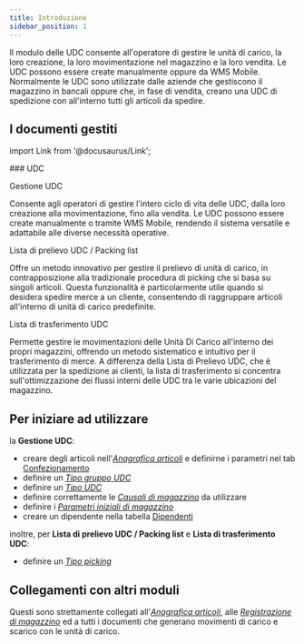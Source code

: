 ```yaml
---
title: Introduzione
sidebar_position: 1
---
```


Il modulo delle UDC consente all'operatore di gestire le unità di carico, la loro creazione, la loro movimentazione nel magazzino e la loro vendita. 
Le UDC possono essere create manualmente oppure da WMS Mobile. Normalmente le UDC sono utilizzate dalle aziende che gestiscono il magazzino in bancali oppure che, in fase di vendita, creano una UDC di spedizione con all'interno tutti gli articoli da spedire.

## I documenti gestiti

import Link from '@docusaurus/Link';

<div className="cardContainer">
    <div className="card">
###     <Link to="/docs/logistics/udc/loading-unit-intro">UDC</Link>
        <p><Link to="/docs/logistics/udc/loading-unit-management/search-pallet" className="bold-link">Gestione UDC</Link></p>
        <p>Consente agli operatori di gestire l'intero ciclo di vita delle UDC, dalla loro creazione alla movimentazione, fino alla vendita. Le UDC possono essere create manualmente o tramite WMS Mobile, rendendo il sistema versatile e adattabile alle diverse necessità operative.</p>
        <p><Link to="/docs/logistics/udc/loading-unit-packing-lists/loading-unit" className="bold-link">Lista di prelievo UDC / Packing list</Link></p>
        <p>Offre un metodo innovativo per gestire il prelievo di unità di carico, in contrapposizione alla tradizionale procedura di picking che si basa su singoli articoli. Questa funzionalità è particolarmente utile quando si desidera spedire merce a un cliente, consentendo di raggruppare articoli all'interno di unità di carico predefinite.</p>
        <p><Link to="/docs/logistics/udc/loading-unit-packing-lists/transfer-unit" className="bold-link">Lista di trasferimento UDC</Link></p>
        <p>Permette gestire le movimentazioni delle Unità Di Carico all'interno dei propri magazzini, offrendo un metodo sistematico e intuitivo per il trasferimento di merce. A differenza della Lista di Prelievo UDC, che è utilizzata per la spedizione ai clienti, la lista di trasferimento si concentra sull'ottimizzazione dei flussi interni delle UDC tra le varie ubicazioni del magazzino.</p>
    </div>
</div>

## Per iniziare ad utilizzare   

la **Gestione UDC**:
- creare degli articoli nell'[*Anagrafica articoli*](/docs/erp-home/registers/items/create-new-item) e definirne i parametri nel tab [Confezionamento](/docs/erp-home/registers/items/create-new-item/item-registry/packaging)        
- definire un [*Tipo gruppo UDC*](/docs/configurations/tables/logistics/loading-unit-group-type/)        
- definire un [*Tipo UDC*](/docs/configurations/tables/logistics/loading-unit-types/)  
- definire correttamente le [*Causali di magazzino*](/docs/configurations/tables/logistics/warehouse-templates) da utilizzare       
- definire i [*Parametri iniziali di magazzino*](/docs/configurations/parameters/logistics/warehouse-initial-parameters/warehouse-parameters)                      
- creare un dipendente nella tabella [Dipendenti](/docs/project-management/registers/employee/new-employee/)

inoltre, per **Lista di prelievo UDC / Packing list** e **Lista di trasferimento UDC**:
- definire un [*Tipo picking*](/docs/configurations/tables/logistics/picking-type/)      

## Collegamenti con altri moduli
Questi sono strettamente collegati all'[*Anagrafica articoli*](/docs/erp-home/registers/items/create-new-item), alle [*Registrazione di magazzino*](/docs/logistics/warehouse/stock-records/record) ed a tutti i documenti che generano movimenti di carico e scarico con le unità di carico.   
